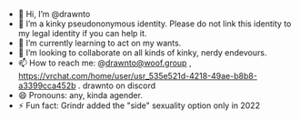 - 👋 Hi, I’m @drawnto
- 👀 I’m a kinky pseudononymous identity. Please do not link this identity to my legal identity if you can help it.
- 🌱 I’m currently learning to act on my wants.
- 💞️ I’m looking to collaborate on all kinds of kinky, nerdy endevours.
- 📫 How to reach me: @drawnto@woof.group , https://vrchat.com/home/user/usr_535e521d-4218-49ae-b8b8-a3399cca452b . drawnto on discord
- 😄 Pronouns: any, kinda agender.
- ⚡ Fun fact: Grindr added the "side" sexuality option only in 2022

<!---
drawnto/drawnto is a ✨ special ✨ repository because its `README.md` (this file) appears on your GitHub profile.
You can click the Preview link to take a look at your changes.
--->
